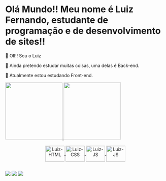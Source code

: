 # Olá Mundo!! Meu nome é Luiz Fernando, estudante de programação e de desenvolvimento de sites!!

<p>👋 OII!! Sou o Luiz</p> 
<p>👀 Ainda pretendo estudar muitas coisas, uma delas é Back-end.</p> 
<p>🌱 Atualmente estou estudando Front-end.</p> 

 <div>
    <a href="https://github.com/LuizFernando-1">
    <img height="180em" src="https://github-readme-stats.vercel.app/api?username=LuizFernando-1&show_icons=true&theme=dark&include_all_commits=true&count_private=true"/>
    <img height="180em" src="https://github-readme-stats.vercel.app/api/top-langs/?username=LuizFernando-1&layout=compact&langs_count=7&theme=dark"/>
 </div> 
 
 <div style="text-align:center;">
    <br>
    <img align="center" alt="Luiz-HTML" height="50" width="60" src="https://cdn.jsdelivr.net/gh/devicons/devicon/icons/html5/html5-original.svg">
    <img align="center" alt="Luiz-CSS" height="50" width="60" src="https://cdn.jsdelivr.net/gh/devicons/devicon/icons/css3/css3-original.svg">
    <img align="center" alt="Luiz-JS" height="50" width="60" src="https://cdn.jsdelivr.net/gh/devicons/devicon/icons/javascript/javascript-original.svg">
    <img align="center" alt="Luiz-JS" height="50" width="60" src="https://cdn.jsdelivr.net/gh/devicons/devicon/icons/python/python-original.svg"">
  </div>

##

<div>
  <a href="https://www.instagram.com/luiz.fernando.011/" target="_blank"><img src="https://img.shields.io/badge/-Instagram-%23E4405F?style=for-the-badge&logo=instagram&logoColor=white" target="_blank"></a>
  <a href = "mailto:luizpkop@gmail.com"><img src="https://img.shields.io/badge/-Gmail-%23333?style=for-the-badge&logo=gmail&logoColor=white" target="_blank"></a>
  <a href="https://www.linkedin.com/in/luiz-fernando-599094236/" target="_blank"><img src="https://img.shields.io/badge/-LinkedIn-%230077B5?style=for-the-badge&logo=linkedin&logoColor=white" target="_blank"></a> 
</div>




